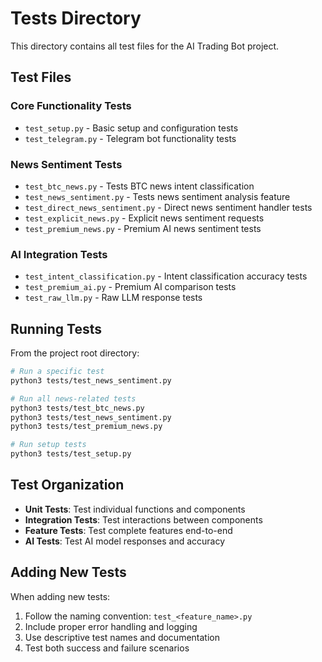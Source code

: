 # Tests Directory

This directory contains all test files for the AI Trading Bot project.

## Test Files

### Core Functionality Tests
- `test_setup.py` - Basic setup and configuration tests
- `test_telegram.py` - Telegram bot functionality tests

### News Sentiment Tests
- `test_btc_news.py` - Tests BTC news intent classification
- `test_news_sentiment.py` - Tests news sentiment analysis feature
- `test_direct_news_sentiment.py` - Direct news sentiment handler tests
- `test_explicit_news.py` - Explicit news sentiment requests
- `test_premium_news.py` - Premium AI news sentiment tests

### AI Integration Tests
- `test_intent_classification.py` - Intent classification accuracy tests
- `test_premium_ai.py` - Premium AI comparison tests
- `test_raw_llm.py` - Raw LLM response tests

## Running Tests

From the project root directory:

```bash
# Run a specific test
python3 tests/test_news_sentiment.py

# Run all news-related tests
python3 tests/test_btc_news.py
python3 tests/test_news_sentiment.py
python3 tests/test_premium_news.py

# Run setup tests
python3 tests/test_setup.py
```

## Test Organization

- **Unit Tests**: Test individual functions and components
- **Integration Tests**: Test interactions between components
- **Feature Tests**: Test complete features end-to-end
- **AI Tests**: Test AI model responses and accuracy

## Adding New Tests

When adding new tests:
1. Follow the naming convention: `test_<feature_name>.py`
2. Include proper error handling and logging
3. Use descriptive test names and documentation
4. Test both success and failure scenarios
